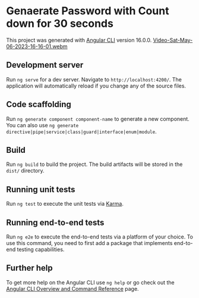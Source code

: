 # Genaerate Password with Count down for 30 seconds

This project was generated with [Angular CLI](https://github.com/angular/angular-cli) version 16.0.0.
[Video-Sat-May-06-2023-16-16-01.webm](https://user-images.githubusercontent.com/53033289/236619648-c65fc53c-cd3d-45a1-a99e-022050134f33.webm)

## Development server

Run `ng serve` for a dev server. Navigate to `http://localhost:4200/`. The application will automatically reload if you change any of the source files.

## Code scaffolding

Run `ng generate component component-name` to generate a new component. You can also use `ng generate directive|pipe|service|class|guard|interface|enum|module`.

## Build

Run `ng build` to build the project. The build artifacts will be stored in the `dist/` directory.

## Running unit tests

Run `ng test` to execute the unit tests via [Karma](https://karma-runner.github.io).

## Running end-to-end tests

Run `ng e2e` to execute the end-to-end tests via a platform of your choice. To use this command, you need to first add a package that implements end-to-end testing capabilities.

## Further help

To get more help on the Angular CLI use `ng help` or go check out the [Angular CLI Overview and Command Reference](https://angular.io/cli) page.

